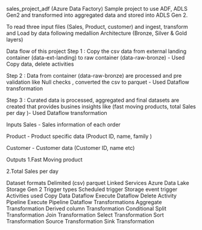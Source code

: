 sales_project_adf (Azure Data Factory)
Sample project to use ADF, ADLS Gen2 and transformed into aggregated data and stored into ADLS Gen 2.

To read three input files (Sales, Product, customer) and ingest, transform and Load by data following medallion Architecture (Bronze, Silver & Gold layers)

Data flow of this project
Step 1 : Copy the csv data from external landing container (data-ext-landing) to raw container (data-raw-bronze) - Used Copy data, delete activities

Step 2 : Data from container (data-raw-bronze) are processed and pre validation like Null checks , converted the csv to parquet - Used Dataflow transformation

Step 3 : Curated data is processed, aggregated and final datasets are created that provides busines insights like (fast moving products, total Sales per day )- Used Dataflow transformation

Inputs
Sales - Sales information of each order

Product - Product specific data (Product ID, name, family )

Customer - Customer data (Customer ID, name etc)

Outputs
1.Fast Moving product

2.Total Sales per day

Dataset formats
Delimited (csv)
parquet
Linked Services
Azure Data Lake Storage Gen 2
Trigger types
Scheduled trigger
Storage event trigger
Activities used
Copy Data
Dataflow
Execute Dataflow
Delete Activity
Pipeline
Execute Pipeline
Dataflow Transformations
Aggregate Transformation
Derived column Transformation
Conditional Split Transformation
Join Transformation
Select Transformation
Sort Transformation
Source Transformation
Sink Transformation

